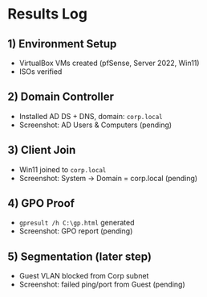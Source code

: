 # Results Log

## 1) Environment Setup
- VirtualBox VMs created (pfSense, Server 2022, Win11)
- ISOs verified

## 2) Domain Controller
- Installed AD DS + DNS, domain: `corp.local`
- Screenshot: AD Users & Computers (pending)

## 3) Client Join
- Win11 joined to `corp.local`
- Screenshot: System → Domain = corp.local (pending)

## 4) GPO Proof
- `gpresult /h C:\gp.html` generated
- Screenshot: GPO report (pending)

## 5) Segmentation (later step)
- Guest VLAN blocked from Corp subnet
- Screenshot: failed ping/port from Guest (pending)
